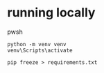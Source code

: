 # running locally
pwsh
```
python -m venv venv
venv\Scripts\activate

pip freeze > requirements.txt
```